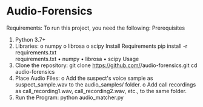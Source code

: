# Audio-Forensics
Requirements: To run this project, you need the following:
Prerequisites

1.	Python 3.7+
2.	Libraries:
o	numpy
o	librosa
o	scipy
Install Requirements
pip install -r requirements.txt\
requirements.txt
•	numpy
•	librosa
•	scipy
Usage
1.	Clone the repository:
git clone https://github.com/<your-username>/audio-forensics.git
cd audio-forensics
2.	Place Audio Files:
o	Add the suspect's voice sample as suspect_sample.wav to the audio_samples/ folder.
o	Add call recordings as call_recording1.wav, call_recording2.wav, etc., to the same folder.
3.	Run the Program:
python audio_matcher.py

